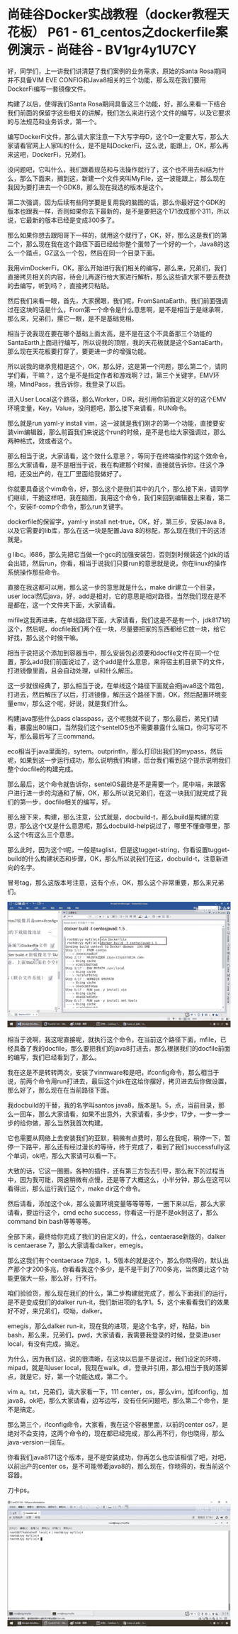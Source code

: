 # 尚硅谷Docker实战教程（docker教程天花板） P61 - 61_centos之dockerfile案例演示 - 尚硅谷 - BV1gr4y1U7CY

好，同学们，上一讲我们讲清楚了我们案例的业务需求，原始的Santa Rosa期间并不具备VIM EVE CONFIG和Java8相关的三个功能，那么现在我们要用DockerFi编写一套镜像文件。

构建了以后，使得我们Santa Rosa期间具备这三个功能，好，那么来看一下结合我们前面的保留字这些相关的讲解，我们怎么来进行这个文件的编写，以及它要求的与法规范和业务诉求，第一个。

编写DockerFi文件，那么请大家注意一下大写字母D，这个D一定要大写，那么大家请看官网上人家叫的什么，是不是叫DockerFi，这么说，能跟上，OK，那么再来这吧，DockerFi，兄弟们。

没问题吧，它叫什么，我们跟着规范和与法操作就行了，这个也不用去纠结为什么，那么下面来，搁到这，新建一个文件夹叫MyFile，这一波能跟上，那么现在我因为要打进去一个GDK8，那么现在我选的版本是这个。

第二次强调，因为后续有些同学要是复用我的脑图的话，那么你最好这个GDK的版本也跟我一样，否则如果你去下最新的，是不是要把这个171改成那个311，所以说，它最新的版本已经是变成300多了。

那么如果你想去跟阳哥下一样的，就用这个就行了，OK，好，那么这是我们的第二个，那么现在我在这个路径下面已经给你整个蛋带了一个好的一个，Java8的这么一个踏点，GZ这么一个包，然后在同一个目录下面。

我用vimDockerFi，OK，那么开始进行我们相关的编写，那么来，兄弟们，我们直接拷贝相关的内容，待会儿再逐行给大家进行解析，那么这些请大家不要去费劲的去编写，听到吗？，直接拷贝粘贴。

然后我们来看一眼，首先，大家摞眼，我们呢，FromSantaEarth，我们前面强调过在这块的话是什么，From第一个命令是什么意思啊，是不是相当于是继承啊，那么来，兄弟们，摞它一眼，是不是基础竞相。

相当于说我现在要在哪个基础上面太高，是不是在这个不具备那三个功能的SantaEarth上面进行编写，所以说我的顶层，我的天花板就是这个SantaEarth，那么现在天花板要打穿了，要更进一步的增强功能。

所以说我的继承竞相是这个，OK，那么好，这是第一个问题，那么第二个，请同学们看，干嘛？，这个是不是指定作者和游戏啊？过，第三个关键字，EMV环境，MindPass，我告诉你，我登录了以后。

进入User Local这个路径，那么Worker，DIR，我引用你前面定义好的这个EMV环境变量，Key，Value，没问题吧，那么接下来请看，RUN命令。

那么就是run yaml-y install vim，这一波就是我们刚才的第一个功能，直接要安装vim编辑器，那么前面我们来说这个run的时候，是不是也给大家强调过，那么两种格式，效或者这个。

那么相当于说，大家请看，这个效什么意思？，等同于在终端操作的这个效命令，那么大家请看，是不是相当于说，我在构建那个时候，直接就告诉你，往这个净相，还没出产的，在工厂里面给我做好了。

你就要具备这个vim命令，好，那么这个是我们其中的几个，那么接下来，请同学们继续，干脆这样吧，我在脑图，我用这个命令，我们来回到编辑器上来看，第二个，安装if-comp个命令，那么run关键字。

dockerfile的保留字，yaml-y install net-true，OK，好，第三步，安装Java 8，以及它需要的lib库，那么在这一块是配置Java 8的标配，那么现在我们干的这活就是。

g libc。i686，那么先把它当做一个gcc的加强安装包，否则到时候装这个jdk的话会出错，然后run，你看，相当于说我们只要run的意思就是说，你在linux的操作系统操作那些命令。

直接在我这都可以用，那么这一步的意思就是什么，make dir建立一个目录，user local然后java，好，add是相对，它的意思是相对路径，当然我们现在是不是都在，这一个文件夹下面，大家请看。

mifile这我再进来，在单线路径下面，大家请看，我们这是不是有一个，jdk8171的这个，然后呢，docfile我们两个在一块，尽量要把家的东西都给它放一块，给它好找，那么这个时候干嘛。

相当于说把这个添加到容器当中，那么安装包必须要和docfile文件在同一个位置，那么add我们前面说过了，这个add是什么意思，来将宿主机目录下的文件，打进镜像里面，且会自动处理，ul和什么解压。

这一步就很经典了，那么相当于说，在单线这个路径下面就会把java8这个踏包，打进去，然后解压了以后，打进镜像，解压这个路径下面，OK，然后配置环境变量emv，那么这个呢，好说，就是我们什么。

构建java那些什么pass classpass，这个呢我就不说了，那么最后，弟兄们请看，暴露出80端口，当然我们这个sentelOS也不需要暴露什么端口，你可写可不写，那么最后写了三command。

eco相当于java里面的，sytem。outprintln，那么打印出我们的mypass，然后呢，如果到这一步运行成功，那么说明我们构建，后台我们看到这个提示说明我们整个docfile的构建完成。

那么最后，这个命令就告诉你，sentelOS最终是不是需要一个，尾中端，来跟客户进行进一步的沟通和了解，OK，那么所以说兄弟们，在这一块我们就完成了我们的第一步，docfile相关的编写，好。

那么接下来，构建，那么注意，公式就是，docbuild-t，那么build是构建的意思，那么这个t又是什么意思呢，那么docbuild-help说过了，哪里不懂查哪里，那么这个t有这么三个意思。

那么此时，因为这个t呢，一般是taglist，但是这tugget-string，你看设置tugget-build的什么构建状态和步骤，OK，那么所以说我们在这，docbuild-t，注意新进向的名字。

冒号tag，那么这版本号注意，这有个点，OK，那么这个非常重要，那么来兄弟们。

![](img/40e39dbb6c82e0abe620a0e34a2c9964_1.png)

相当于说啊，我这呢直接呢，就执行这个命令，在当前这个路径下面，mfile，已经具备了我的docfile，那么要把我们的java8打进去，那么根据我们的docfile前面的编写，我们已经看到了，那么。

我在这是不是转转两次，安装了vinmware和是吧，ifconfig命令，那么相当于说，前两个命令用run打进去，最后这个jdk在这给你摆好，拷贝进去后你做设置，那么好了，那么现在在当前路径下面。

我docbuild的干替，我的名字叫santos java8，版本是1。5，点，当前目录，那么一回车，那么大家请看，如果不出意外，大家请看，多少步，17步，一步一步一步的给你做，那么当然我首次构建。

它也需要从网络上去安装我们的亚默，稍微有点费时，那么在我呢，稍停一下，暂停一下路平，那么还有经过漫长的等待，终于完成了，看到了我们successfully这个单词，ok吧，那么大家请可以看一下。

大致的话，它这一圈圈，各种的插件，还有第三方包去引导，那么我下的过程当中，因为我可能，网速稍微有点慢，还是等了大概这么，小半分钟，那么在这可以看得出，那么运行我们这个，make dir这个命令。

然后请看，添加这个ok，那么设置环境变量等等等等，一圈下来以后，那么大家请看，要运行这个，cmd echo success，你看这一行是不是ok到这了，那么command bin bash等等等等。

全部下来，最终给你完成了我们的自定义的，什么，centaerase新版的，dalker is centaerase 7，那么大家请看dalker，emegis。

那么这我们有个centaerase 7加8，1。5版本的就是这个，那么你晓得的，默认出产那个才200多兆，你看看我这个多少，是不是干到了700多兆，当然要比这个功能更强大一些，那么好，行不行。

咱们验验货，那么现在我们的什么，第二步构建就完成了，那么下面我们的运行，是不是变成我们的dalker run-it，我们新进项的名字1。5，这个来看看我们的效果好不好，来兄弟们，哎呦，dalker。

emegis，那么dalker run-it，现在我的进项，是这个名字，好，粘贴，bin bash，那么来，兄弟们，pwd，大家请看，我需要我登录的时候，登录进user local，有没有完成，搞定。

为什么，因为我们这，说的很清晰，在这块以后是不是说过，我们设定的环境，mipad，就是叫user local，我现在walk。dl，登录并引用，那么相当于我的落脚点，就是它，好，第一个功能达成，第二个。

vim a。txt，兄弟们，请大家看一下，111 center，os，那么vim，加ifconfig，加java8，ok吧，那么大家请看，边写边写，没有任何问题吧，那么第二个命令，是不是搞定。

那么第三个，ifconfig命令，大家看，我在这个容器里面，以前的center os7，是绝对不会支持，这两个命令的，现在都已经完成，那么再不行，你也晓得，那么java-version一回车。

你看我们java8171这个版本，是不是安装成功，你再怎么也应该相信了吧，对吧，以前出产的center os，是不可能带着java8的，那么现在，你晓得的，我当前这个容器。

刀卡ps。

![](img/40e39dbb6c82e0abe620a0e34a2c9964_3.png)